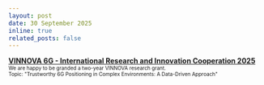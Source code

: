 ```yaml
---
layout: post
date: 30 September 2025
inline: true
related_posts: false
---
```



<b> <a target="_blank" rel="noopener noreferrer" href="https://mavridischristos.github.io/projects/">  VINNOVA 6G - International Research and Innovation Cooperation 2025</a> </b>
<br> <font size="1"> We are happy to be granded a two-year VINNOVA research grant. </font>
<br> <font size="1"> Topic: "Trustworthy 6G Positioning in Complex Environments: A Data-Driven Approach"</font>